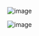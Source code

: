 ![image](https://github.com/user-attachments/assets/7e99f585-7394-4215-ba78-dfd695e83bb7)




![image](https://github.com/user-attachments/assets/65195543-682c-4c78-88de-931efc09184f)

